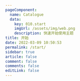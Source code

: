```yaml
---
pageComponent:
  name: Catalogue
  data:
    key: 010.start
    imgUrl: /assets/img/web.png
    description: 快速开始使用主题
title: 开始
date: 2022-03-09 10:50:53
permalink: /start/
sidebar: true
article: false
comment: false
comments: false
editLink: false
---
```

